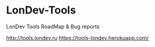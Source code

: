 # LonDev-Tools
LonDev Tools RoadMap &amp; Bug reports

http://tools.londev.ru
https://tools-londev.herokuapp.com/
